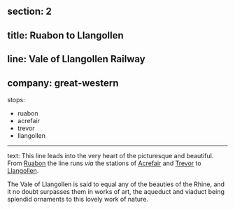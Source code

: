 section: 2
----
title: Ruabon to Llangollen
----
line: Vale of Llangollen Railway
----
company: great-western
----
stops:
- ruabon
- acrefair
- trevor
- llangollen
----
text: This line leads into the very heart of the picturesque and beautiful. From [Ruabon](/stations/ruabon) the line runs *via* the stations of [Acrefair](/stations/acrefair) and [Trevor](/stations/trevor) to [Llangollen](/stations/llangollen).

The Vale of Llangollen is said to equal any of the beauties of the Rhine, and it no doubt surpasses them in works of art, the aqueduct and viaduct being splendid ornaments to this lovely work of nature.
